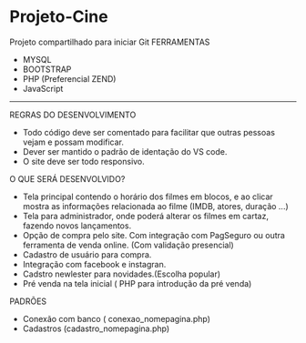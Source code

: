 # Projeto-Cine
Projeto compartilhado para iniciar Git
FERRAMENTAS
- MYSQL
- BOOTSTRAP
- PHP (Preferencial ZEND)
- JavaScript

-------------------------------------------
REGRAS DO DESENVOLVIMENTO

* Todo código deve ser comentado para facilitar que outras pessoas vejam e possam modificar.
* Dever ser mantido o padrão de identação do VS code. 
* O site deve ser todo responsivo.


O QUE SERÁ DESENVOLVIDO?

* Tela principal contendo o horário dos filmes em blocos, e ao clicar mostra as informações relacionada ao filme (IMDB, atores, duração ...)
* Tela para administrador, onde poderá alterar os filmes em cartaz, fazendo novos lançamentos.
* Opção de compra pelo site. Com integração com PagSeguro ou outra ferramenta de venda online. (Com validação presencial)
* Cadastro de usuário para compra.
* Integração com facebook e instagran.
* Cadstro newlester para novidades.(Escolha popular)
* Pré venda na tela inicial ( PHP para introdução da pré venda)


PADRÕES

* Conexão com banco ( conexao_nomepagina.php)
* Cadastros (cadastro_nomepagina.php)
